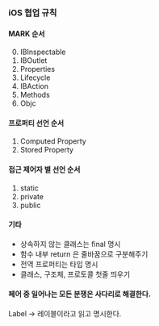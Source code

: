 ### iOS 협업 규칙
#### MARK 순서
0. IBInspectable
1. IBOutlet
2. Properties
3. Lifecycle
4. IBAction
5. Methods
6. Objc

#### 프로퍼티 선언 순서
1. Computed Property
2. Stored Property

#### 접근 제어자 별 선언 순서
1. static
2. private
3. public

#### 기타
* 상속하지 않는 클래스는 final 명시
* 함수 내부 return 은 줄바꿈으로 구분해주기
* 전역 프로퍼티는 타입 명시
* 클래스, 구조체, 프로토콜 첫줄 띄우기

#### 페어 중 일어나는 모든 분쟁은 사다리로 해결한다.

Label -> 레이블이라고 읽고 명시한다.